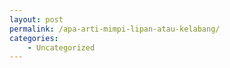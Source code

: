 ```yaml
---
layout: post
permalink: /apa-arti-mimpi-lipan-atau-kelabang/
categories:
    - Uncategorized
---
```


